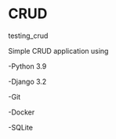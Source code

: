 # CRUD
testing_crud

Simple CRUD application using

-Python 3.9

-Django 3.2

-Git

-Docker

-SQLite
